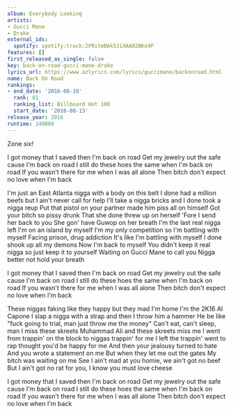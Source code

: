 ```yaml
---
album: Everybody Looking
artists:
- Gucci Mane
- Drake
external_ids:
  spotify: spotify:track:2FRitmBAk5JiXAA02BKo4P
features: []
first_released_as_single: false
key: back-on-road-gucci-mane-drake
lyrics_url: https://www.azlyrics.com/lyrics/guccimane/backonroad.html
name: Back On Road
rankings:
- end_date: '2016-08-19'
  rank: 81
  ranking_list: Billboard Hot 100
  start_date: '2016-08-13'
release_year: 2016
runtime: 149080
---
```

Zone six!


I got money that I saved then I'm back on road
Get my jewelry out the safe cause I'm back on road
I still do these hoes the same when I'm back on road
If you wasn't there for me when I was all alone
Then bitch don't expect no love when I'm back


I'm just an East Atlanta nigga with a body on this belt
I done had a million beefs but I ain't never call for help
I'll take a nigga bricks and I done took a nigga reup
Put that pistol on your partner made him piss all on himself
Got your bitch so pissy drunk
That she done threw up on herself
'Fore I send her back to you
She gon' have Guwop on her breath
I'm the last real nigga left
I'm on an island by myself
I'm my only competition so I'm battling with myself
Facing prison, drug addiction
It's like I'm battling with myself
I done shook up all my demons
Now I'm back to myself
You didn't keep it real nigga so just keep it to yourself
Waiting on Gucci Mane to call you
Nigga better not hold your breath


I got money that I saved then I'm back on road
Get my jewelry out the safe cause I'm back on road
I still do these hoes the same when I'm back on road
If you wasn't there for me when I was all alone
Then bitch don't expect no love when I'm back


These niggas faking like they happy but they mad I'm home
I'm the 2K16 Al Capone
I slap a nigga with a strap and then I throw him a hammer
He be like "fuck going to trial, man just throw me the money"
Can't eat, can't sleep, man I miss these skreets
Muhammad Ali and these skreets miss me
I went from trappin' on the block to niggas trappin' for me
I left the trappin' went to rap thought you'd be happy for me
And then your jealousy turned to hate
And you wrote a statement on me
But when they let me out the gates
My bitch was waiting on me
See I ain't mad at you homie, we ain't got no beef
But I ain't got no rat for you, I know you must love cheese


I got money that I saved then I'm back on road
Get my jewelry out the safe cause I'm back on road
I still do these hoes the same when I'm back on road
If you wasn't there for me when I was all alone
Then bitch don't expect no love when I'm back
